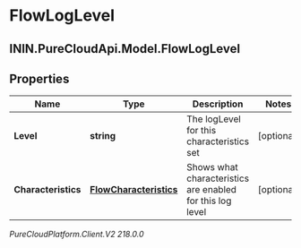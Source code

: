 # FlowLogLevel

## ININ.PureCloudApi.Model.FlowLogLevel

## Properties

|Name | Type | Description | Notes|
|------------ | ------------- | ------------- | -------------|
| **Level** | **string** | The logLevel for this characteristics set | [optional] |
| **Characteristics** | [**FlowCharacteristics**](FlowCharacteristics) | Shows what characteristics are enabled for this log level | [optional] |



_PureCloudPlatform.Client.V2 218.0.0_

